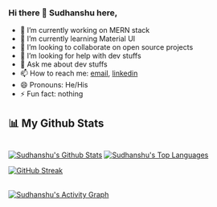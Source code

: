 ### Hi there 👋 Sudhanshu here,

<!--
**sudhanshu1309/sudhanshu1309** is a ✨ _special_ ✨ repository because its `README.md` (this file) appears on your GitHub profile.

Here are some ideas to get you started:
-->

- 🔭 I’m currently working on MERN stack
- 🌱 I’m currently learning Material UI
- 👯 I’m looking to collaborate on open source projects
- 🤔 I’m looking for help with dev stuffs
- 💬 Ask me about dev stuffs
- 📫 How to reach me: <a href="mailto:sudhanshutripathi008@gmail.com">email</a>, <a href="https://www.linkedin.com/in/sudhanshu-tripathi-624694208/">linkedin<a/>
- 😄 Pronouns: He/His
- ⚡ Fun fact: nothing

## 📊 My Github Stats
<br/>
  <a href="https://github.com/sudhanshu1309/github-readme-stats"><img alt="Sudhanshu's Github Stats" src="https://github-readme-stats.vercel.app/api?username=sudhanshu1309&show_icons=true&count_private=true&theme=react&hide_border=true&bg_color=0D1117" /></a>
  <a href="https://github.com/sudhnshu1309/github-readme-stats"><img alt="Sudhanshu's Top Languages" src="https://github-readme-stats.vercel.app/api/top-langs/?username=sudhanshu1309&langs_count=8&count_private=true&layout=compact&theme=react&hide_border=true&bg_color=0D1117" /></a>
<br/>
  
  [![GitHub Streak](https://github-readme-streak-stats.herokuapp.com/?user=sudhanshu1309&theme=black-ice&hide_border=true&stroke=0000&background=060A0CD0)](https://git.io/streak-stats)
  
<br/>
  <a href="https://github.com/sudhanshu1309/github-readme-activity-graph"><img alt="Sudhanshu's Activity Graph" src="https://activity-graph.herokuapp.com/graph?username=sudhanshu1309&bg_color=0D1117&color=5BCDEC&line=5BCDEC&point=FFFFFF&hide_border=true" /></a>
<br/>
<br/>
